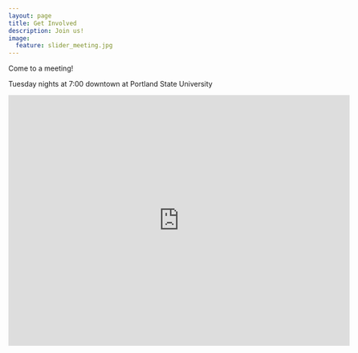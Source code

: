 ```yaml
---
layout: page
title: Get Involved
description: Join us!
image:
  feature: slider_meeting.jpg
---
```


Come to a meeting!

Tuesday nights at 7:00 downtown at Portland State University

<iframe src="https://www.google.com/calendar/embed?showTitle=0&amp;showCalendars=0&amp;height=500&amp;wkst=1&amp;bgcolor=%23FFFFFF&amp;src=psas.rockets%40gmail.com&amp;color=%23182C57&amp;ctz=America%2FLos_Angeles" style=" border-width:0 " width="680" height="500" frameborder="0" scrolling="no"></iframe>


